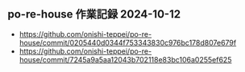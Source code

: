 
## po-re-house 作業記録 2024-10-12
- https://github.com/onishi-teppei/po-re-house/commit/0205440d0344f753343830c976bc178d807e679f <br>
- https://github.com/onishi-teppei/po-re-house/commit/7245a9a5aa12043b702118e83bc106a0255ef625 <br>
